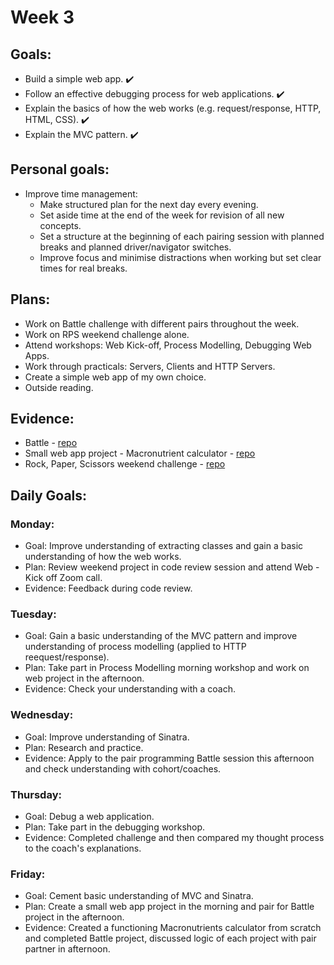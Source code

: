 # Week 3

## Goals:
- Build a simple web app. ✔️
- Follow an effective debugging process for web applications. ✔️
- Explain the basics of how the web works (e.g. request/response, HTTP, HTML, CSS). ✔️
- Explain the MVC pattern. ✔️

## Personal goals:
- Improve time management: 
  - Make structured plan for the next day every evening.
  - Set aside time at the end of the week for revision of all new concepts.
  - Set a structure at the beginning of each pairing session with planned breaks and planned driver/navigator switches.
  - Improve focus and minimise distractions when working but set clear times for real breaks.

## Plans:
- Work on Battle challenge with different pairs throughout the week.
- Work on RPS weekend challenge alone.
- Attend workshops: Web Kick-off, Process Modelling, Debugging Web Apps.
- Work through practicals: Servers, Clients and HTTP Servers.
- Create a simple web app of my own choice.
- Outside reading.

## Evidence:
- Battle - [repo](https://github.com/emilyalice2708/battle)
- Small web app project - Macronutrient calculator - [repo](https://github.com/emilyalice2708/macro-calculator)
- Rock, Paper, Scissors weekend challenge - [repo](https://github.com/emilyalice2708/rps-challenge)

## Daily Goals:
### Monday:
- Goal: Improve understanding of extracting classes and gain a basic understanding of how the web works.
- Plan: Review weekend project in code review session and attend Web - Kick off Zoom call.
- Evidence: Feedback during code review.

### Tuesday:
- Goal: Gain a basic understanding of the MVC pattern and improve understanding of process modelling (applied to HTTP reequest/response).
- Plan: Take part in Process Modelling morning workshop and work on web project in the afternoon.
- Evidence: Check your understanding with a coach.

### Wednesday:
- Goal: Improve understanding of Sinatra.
- Plan: Research and practice.
- Evidence: Apply to the pair programming Battle session this afternoon and check understanding with cohort/coaches.

### Thursday:
- Goal: Debug a web application.
- Plan: Take part in the debugging workshop.
- Evidence: Completed challenge and then compared my thought process to the coach's explanations.

### Friday:
- Goal: Cement basic understanding of MVC and Sinatra. 
- Plan: Create a small web app project in the morning and pair for Battle project in the afternoon.
- Evidence: Created a functioning Macronutrients calculator from scratch and completed Battle project, discussed logic of each project with pair partner in afternoon.
